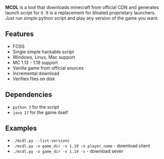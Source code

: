 **MCDL** is a tool that downloads minecraft from official CDN and generates launch script for it. It is a replacement for bloated proprietary launchers. Just run simple python script and play any version of the game you want.

## Features
- FOSS
- Single simple hackable script
- Windows, Linux, Mac support
- MC 1.13 - 1.19 support
- Vanilla game from official sources
- Incremental download
- Verifies files on disk

## Dependencies
- `python 3` for the script
- `java 17` for the game itself

## Examples
- `./mcdl.py --list-versions`
- `./mcdl.py -o game_dir -v 1.19 -n player_name` - download client
- `./mcdl.py -o game_dir -v 1.19 -s` - download sever
